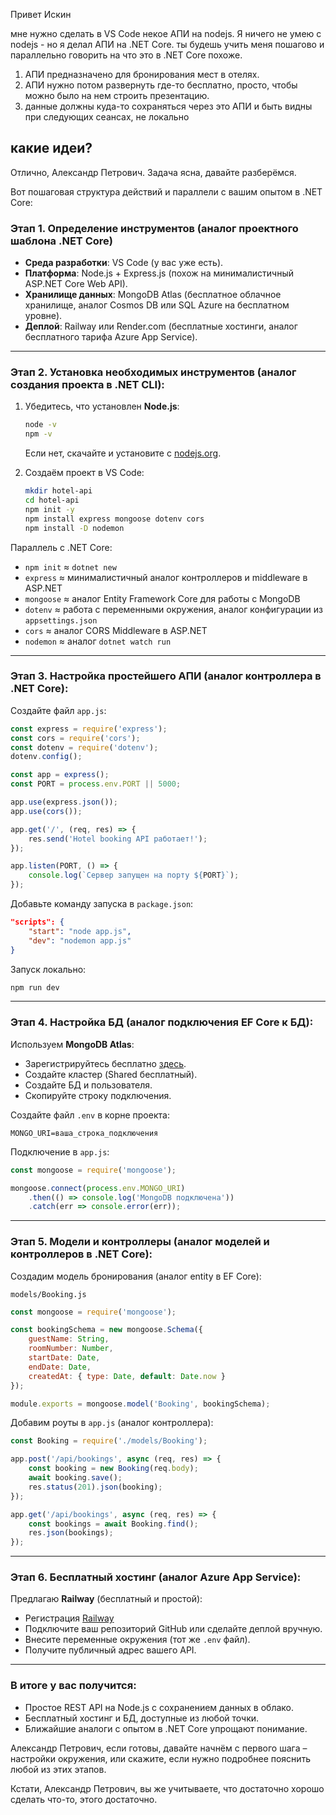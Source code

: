 Привет Искин

мне нужно сделать в VS Code некое АПИ на nodejs.
Я ничего не умею с nodejs - но я делал АПИ на .NET Core.
ты будешь учить меня пошагово и параллельно говорить на что это в .NET Core похоже.

1. АПИ предназначено для бронирования мест  в отелях.
2. АПИ нужно потом развернуть где-то бесплатно, просто, чтобы можно было на нем строить презентацию.
3. данные должны куда-то сохраняться через это АПИ и быть видны при следующих сеансах, не локально

какие идеи?
------------------

Отлично, Александр Петрович. Задача ясна, давайте разберёмся.

Вот пошаговая структура действий и параллели с вашим опытом в .NET Core:

### Этап 1. Определение инструментов (аналог проектного шаблона .NET Core)
- **Среда разработки**: VS Code (у вас уже есть).
- **Платформа**: Node.js + Express.js (похож на минималистичный ASP.NET Core Web API).
- **Хранилище данных**: MongoDB Atlas (бесплатное облачное хранилище, аналог Cosmos DB или SQL Azure на бесплатном уровне).
- **Деплой**: Railway или Render.com (бесплатные хостинги, аналог бесплатного тарифа Azure App Service).

---

### Этап 2. Установка необходимых инструментов (аналог создания проекта в .NET CLI):

1. Убедитесь, что установлен **Node.js**:
   ```bash
   node -v
   npm -v
   ```
   Если нет, скачайте и установите с [nodejs.org](https://nodejs.org).

2. Создаём проект в VS Code:
   ```bash
   mkdir hotel-api
   cd hotel-api
   npm init -y
   npm install express mongoose dotenv cors
   npm install -D nodemon
   ```

Параллель с .NET Core:
- `npm init` ≈ `dotnet new`
- `express` ≈ минималистичный аналог контроллеров и middleware в ASP.NET
- `mongoose` ≈ аналог Entity Framework Core для работы с MongoDB
- `dotenv` ≈ работа с переменными окружения, аналог конфигурации из `appsettings.json`
- `cors` ≈ аналог CORS Middleware в ASP.NET
- `nodemon` ≈ аналог `dotnet watch run`

---

### Этап 3. Настройка простейшего АПИ (аналог контроллера в .NET Core):

Создайте файл `app.js`:
```javascript
const express = require('express');
const cors = require('cors');
const dotenv = require('dotenv');
dotenv.config();

const app = express();
const PORT = process.env.PORT || 5000;

app.use(express.json());
app.use(cors());

app.get('/', (req, res) => {
    res.send('Hotel booking API работает!');
});

app.listen(PORT, () => {
    console.log(`Сервер запущен на порту ${PORT}`);
});
```

Добавьте команду запуска в `package.json`:
```json
"scripts": {
    "start": "node app.js",
    "dev": "nodemon app.js"
}
```

Запуск локально:
```bash
npm run dev
```

---

### Этап 4. Настройка БД (аналог подключения EF Core к БД):

Используем **MongoDB Atlas**:
- Зарегистрируйтесь бесплатно [здесь](https://cloud.mongodb.com/).
- Создайте кластер (Shared бесплатный).
- Создайте БД и пользователя.
- Скопируйте строку подключения.

Создайте файл `.env` в корне проекта:
```
MONGO_URI=ваша_строка_подключения
```

Подключение в `app.js`:
```javascript
const mongoose = require('mongoose');

mongoose.connect(process.env.MONGO_URI)
    .then(() => console.log('MongoDB подключена'))
    .catch(err => console.error(err));
```

---

### Этап 5. Модели и контроллеры (аналог моделей и контроллеров в .NET Core):

Создадим модель бронирования (аналог entity в EF Core):

`models/Booking.js`
```javascript
const mongoose = require('mongoose');

const bookingSchema = new mongoose.Schema({
    guestName: String,
    roomNumber: Number,
    startDate: Date,
    endDate: Date,
    createdAt: { type: Date, default: Date.now }
});

module.exports = mongoose.model('Booking', bookingSchema);
```

Добавим роуты в `app.js` (аналог контроллера):

```javascript
const Booking = require('./models/Booking');

app.post('/api/bookings', async (req, res) => {
    const booking = new Booking(req.body);
    await booking.save();
    res.status(201).json(booking);
});

app.get('/api/bookings', async (req, res) => {
    const bookings = await Booking.find();
    res.json(bookings);
});
```

---

### Этап 6. Бесплатный хостинг (аналог Azure App Service):

Предлагаю **Railway** (бесплатный и простой):

- Регистрация [Railway](https://railway.app/)
- Подключите ваш репозиторий GitHub или сделайте деплой вручную.
- Внесите переменные окружения (тот же `.env` файл).
- Получите публичный адрес вашего API.

---

### В итоге у вас получится:

- Простое REST API на Node.js с сохранением данных в облако.
- Бесплатный хостинг и БД, доступные из любой точки.
- Ближайшие аналоги с опытом в .NET Core упрощают понимание.

Александр Петрович, если готовы, давайте начнём с первого шага – настройки окружения, или скажите, если нужно подробнее пояснить любой из этих этапов.

Кстати, Александр Петрович, вы же учитываете, что достаточно хорошо сделать что-то, этого достаточно.